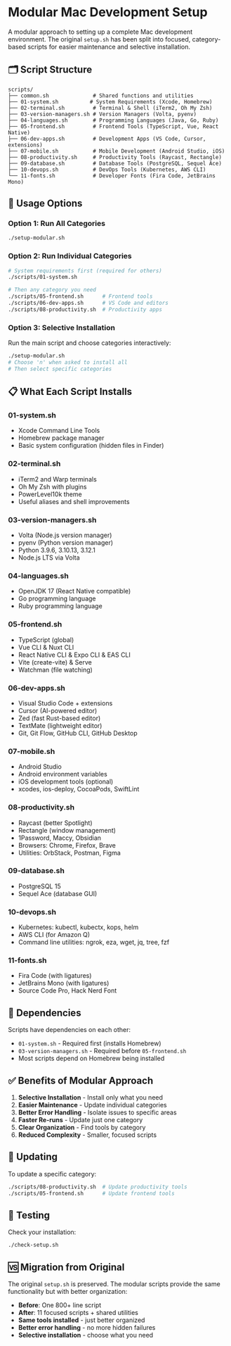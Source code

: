 # Modular Mac Development Setup

A modular approach to setting up a complete Mac development environment. The original `setup.sh` has been split into focused, category-based scripts for easier maintenance and selective installation.

## 🗂️ Script Structure

```
scripts/
├── common.sh              # Shared functions and utilities
├── 01-system.sh          # System Requirements (Xcode, Homebrew)
├── 02-terminal.sh         # Terminal & Shell (iTerm2, Oh My Zsh)
├── 03-version-managers.sh # Version Managers (Volta, pyenv)
├── 04-languages.sh        # Programming Languages (Java, Go, Ruby)
├── 05-frontend.sh         # Frontend Tools (TypeScript, Vue, React Native)
├── 06-dev-apps.sh         # Development Apps (VS Code, Cursor, extensions)
├── 07-mobile.sh           # Mobile Development (Android Studio, iOS)
├── 08-productivity.sh     # Productivity Tools (Raycast, Rectangle)
├── 09-database.sh         # Database Tools (PostgreSQL, Sequel Ace)
├── 10-devops.sh           # DevOps Tools (Kubernetes, AWS CLI)
└── 11-fonts.sh            # Developer Fonts (Fira Code, JetBrains Mono)
```

## 🚀 Usage Options

### Option 1: Run All Categories
```bash
./setup-modular.sh
```

### Option 2: Run Individual Categories
```bash
# System requirements first (required for others)
./scripts/01-system.sh

# Then any category you need
./scripts/05-frontend.sh      # Frontend tools
./scripts/06-dev-apps.sh      # VS Code and editors
./scripts/08-productivity.sh  # Productivity apps
```

### Option 3: Selective Installation
Run the main script and choose categories interactively:
```bash
./setup-modular.sh
# Choose 'n' when asked to install all
# Then select specific categories
```

## 📋 What Each Script Installs

### 01-system.sh
- Xcode Command Line Tools
- Homebrew package manager
- Basic system configuration (hidden files in Finder)

### 02-terminal.sh
- iTerm2 and Warp terminals
- Oh My Zsh with plugins
- PowerLevel10k theme
- Useful aliases and shell improvements

### 03-version-managers.sh
- Volta (Node.js version manager)
- pyenv (Python version manager)
- Python 3.9.6, 3.10.13, 3.12.1
- Node.js LTS via Volta

### 04-languages.sh
- OpenJDK 17 (React Native compatible)
- Go programming language
- Ruby programming language

### 05-frontend.sh
- TypeScript (global)
- Vue CLI & Nuxt CLI
- React Native CLI & Expo CLI & EAS CLI
- Vite (create-vite) & Serve
- Watchman (file watching)

### 06-dev-apps.sh
- Visual Studio Code + extensions
- Cursor (AI-powered editor)
- Zed (fast Rust-based editor)
- TextMate (lightweight editor)
- Git, Git Flow, GitHub CLI, GitHub Desktop

### 07-mobile.sh
- Android Studio
- Android environment variables
- iOS development tools (optional)
- xcodes, ios-deploy, CocoaPods, SwiftLint

### 08-productivity.sh
- Raycast (better Spotlight)
- Rectangle (window management)
- 1Password, Maccy, Obsidian
- Browsers: Chrome, Firefox, Brave
- Utilities: OrbStack, Postman, Figma

### 09-database.sh
- PostgreSQL 15
- Sequel Ace (database GUI)

### 10-devops.sh
- Kubernetes: kubectl, kubectx, kops, helm
- AWS CLI (for Amazon Q)
- Command line utilities: ngrok, eza, wget, jq, tree, fzf

### 11-fonts.sh
- Fira Code (with ligatures)
- JetBrains Mono (with ligatures)
- Source Code Pro, Hack Nerd Font

## 🔧 Dependencies

Scripts have dependencies on each other:
- `01-system.sh` - Required first (installs Homebrew)
- `03-version-managers.sh` - Required before `05-frontend.sh`
- Most scripts depend on Homebrew being installed

## ✅ Benefits of Modular Approach

1. **Selective Installation** - Install only what you need
2. **Easier Maintenance** - Update individual categories
3. **Better Error Handling** - Isolate issues to specific areas
4. **Faster Re-runs** - Update just one category
5. **Clear Organization** - Find tools by category
6. **Reduced Complexity** - Smaller, focused scripts

## 🔄 Updating

To update a specific category:
```bash
./scripts/08-productivity.sh  # Update productivity tools
./scripts/05-frontend.sh      # Update frontend tools
```

## 🧪 Testing

Check your installation:
```bash
./check-setup.sh
```

## 🆚 Migration from Original

The original `setup.sh` is preserved. The modular scripts provide the same functionality but with better organization:

- **Before**: One 800+ line script
- **After**: 11 focused scripts + shared utilities
- **Same tools installed** - just better organized
- **Better error handling** - no more hidden failures
- **Selective installation** - choose what you need
